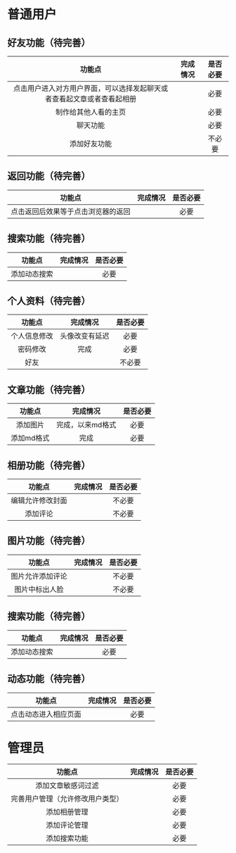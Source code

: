# 普通用户

## 好友功能（待完善）

|功能点|完成情况|是否必要|
|:---:|:---:|:---:|
|点击用户进入对方用户界面，可以选择发起聊天或者查看起文章或者查看起相册||必要|
|制作给其他人看的主页||必要|
|聊天功能||必要|
|添加好友功能||不必要|

## 返回功能（待完善）

|功能点|完成情况|是否必要|
|:---:|:---:|:---:|
|点击返回后效果等于点击浏览器的返回||必要|

## 搜索功能（待完善）

|功能点|完成情况|是否必要|
|:---:|:---:|:---:|
|添加动态搜索||必要|

## 个人资料（待完善）

|功能点|完成情况|是否必要|
|:---:|:---:|:---:|
|个人信息修改|头像改变有延迟|必要|
|密码修改|完成|必要|
|好友||不必要|

## 文章功能（待完善）

|功能点|完成情况|是否必要|
|:---:|:---:|:---:|
|添加图片|完成，以来md格式|必要|
|添加md格式|完成|必要|

## 相册功能（待完善）

|功能点|完成情况|是否必要|
|:---:|:---:|:---:|
|编辑允许修改封面||不必要|
|添加评论||不必要|

## 图片功能（待完善）

|功能点|完成情况|是否必要|
|:---:|:---:|:---:|
|图片允许添加评论||不必要|
|图片中标出人脸||不必要|

## 搜索功能（待完善）

|功能点|完成情况|是否必要|
|:---:|:---:|:---:|
|添加动态搜索||必要|

## 动态功能（待完善）

|功能点|完成情况|是否必要|
|:---:|:---:|:---:|
|点击动态进入相应页面||必要|

# 管理员

|功能点|完成情况|是否必要|
|:---:|:---:|:---:|
|添加文章敏感词过滤||必要|
|完善用户管理（允许修改用户类型）||必要|
|添加相册管理||必要|
|添加评论管理||必要|
|添加搜索功能||必要|
